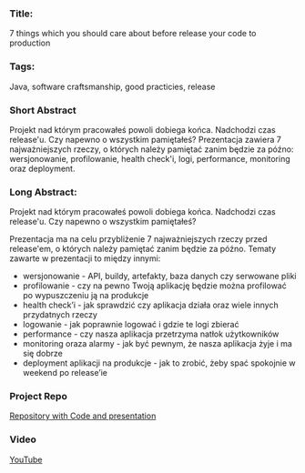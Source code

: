 ### Title:
7 things which you should care about before release your code to production

### Tags:
Java, software craftsmanship, good practicies, release

### Short Abstract
Projekt nad którym pracowałeś powoli dobiega końca. Nadchodzi czas release'u. Czy napewno o wszystkim pamiętałeś?
Prezentacja zawiera 7 najważniejszych rzeczy, o których należy pamiętać zanim będzie za późno: wersjonowanie, profilowanie, health check'i, logi, performance, monitoring oraz deployment.

### Long Abstract:
Projekt nad którym pracowałeś powoli dobiega końca. Nadchodzi czas release'u. Czy napewno o wszystkim pamiętałeś?

Prezentacja ma na celu przybliżenie 7 najważniejszych rzeczy przed release'em, o których należy pamiętać zanim będzie za późno. Tematy zawarte w prezentacji to między innymi:

- wersjonowanie - API, buildy, artefakty, baza danych czy serwowane pliki
- profilowanie - czy na pewno Twoją aplikację będzie można profilować po wypuszczeniu ją na produkcje
- health check’i - jak sprawdzić czy aplikacja działa oraz wiele innych przydatnych rzeczy
- logowanie - jak poprawnie logować i gdzie te logi zbierać
- performance - czy nasza aplikacja przetrzyma natłok użytkowników
- monitoring oraza alarmy - jak być pewnym, że nasza aplikacja żyje i ma się dobrze
- deployment aplikacji na produkcje - jak to zrobić, żeby spać spokojnie w weekend po release’ie

### Project Repo
[Repository with Code and presentation](https://github.com/mateuszdyminski/7things-java)

### Video
[YouTube](https://www.youtube.com/watch?v=xGcqZ66N0SU)

